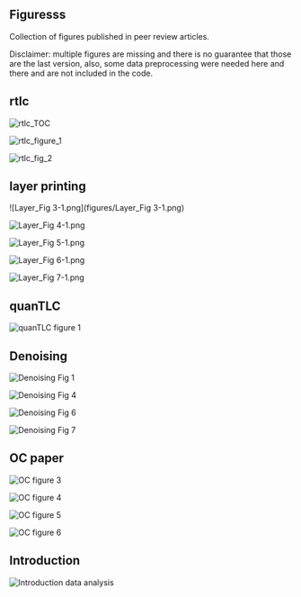 ## Figuresss

Collection of figures published in peer review articles.

Disclaimer: multiple figures are missing and there is no guarantee that those are the last version, also, some data preprocessing were needed here and there and are not included in the code.

## rtlc

![rtlc_TOC](figures/rtlc_TOC-1.png)

![rtlc_figure_1](figures/rtlc_figure_1-1.png)

![rtlc_fig_2](figures/rtlc_fig_2-1.jpeg)

## layer printing

![Layer_Fig 3-1.png](figures/Layer_Fig 3-1.png)

![Layer_Fig 4-1.png](figures/Layer_Fig_4-1.png)

![Layer_Fig 5-1.png](figures/Layer_Fig_5-1.png)

![Layer_Fig 6-1.png](figures/Layer_Fig_6-1.png)

![Layer_Fig 7-1.png](figures/Layer_Fig_7-1.png)

## quanTLC

![quanTLC figure 1](figures/quanTLC_Fig_1-1.png)

## Denoising

![Denoising Fig 1](figures/Denoising_Fig_1-1.png)

![Denoising Fig 4](figures/Denoising_Fig_4-1.png)


![Denoising Fig 6](figures/Denoising_Fig_6-1.png)

![Denoising Fig 7](figures/Denoising_Fig_7-1.png)

## OC paper

![OC figure 3](figures/OC_Fig_3-1.png)

![OC figure 4](figures/OC_Fig_4-1.png)

![OC figure 5](figures/OC_Fig_5-1.png)

![OC figure 6](figures/OC_Fig_6-1.png)

## Introduction

![Introduction data analysis](figures/Intro_data_analysis-1.png)

